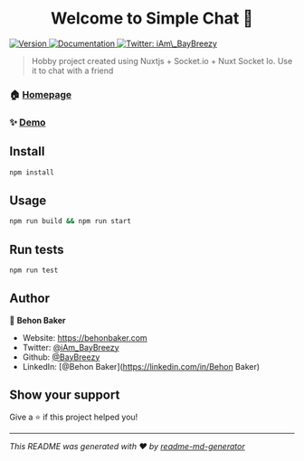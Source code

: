 <h1 align="center">Welcome to Simple Chat 👋</h1>
<p>
  <a href="https://www.npmjs.com/package/Simple Chat" target="_blank">
    <img alt="Version" src="https://img.shields.io/npm/v/Simple Chat.svg">
  </a>
  <a href="https://github.com/BayBreezy/simplechat" target="_blank">
    <img alt="Documentation" src="https://img.shields.io/badge/documentation-yes-brightgreen.svg" />
  </a>
  <a href="https://twitter.com/iAm\_BayBreezy" target="_blank">
    <img alt="Twitter: iAm\_BayBreezy" src="https://img.shields.io/twitter/follow/iAm_BayBreezy.svg?style=social" />
  </a>
</p>

> Hobby project created using Nuxtjs + Socket.io + Nuxt Socket Io. Use it to chat with a friend

### 🏠 [Homepage](https://github.com/BayBreezy/simplechat)

### ✨ [Demo](https://simplechatappb.herokuapp.com/)

## Install

```sh
npm install
```

## Usage

```sh
npm run build && npm run start
```

## Run tests

```sh
npm run test
```

## Author

👤 **Behon Baker**

- Website: https://behonbaker.com
- Twitter: [@iAm_BayBreezy](https://twitter.com/iAm_BayBreezy)
- Github: [@BayBreezy](https://github.com/BayBreezy)
- LinkedIn: [@Behon Baker](https://linkedin.com/in/Behon Baker)

## Show your support

Give a ⭐️ if this project helped you!

---

_This README was generated with ❤️ by [readme-md-generator](https://github.com/kefranabg/readme-md-generator)_

